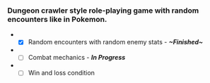 ### Dungeon crawler style role-playing game with random encounters like in Pokemon.

- - [x] Random encounters with random enemy stats - **_~Finished~_**
- - [ ] Combat mechanics - **_In Progress_**
- - [ ] Win and loss condition

